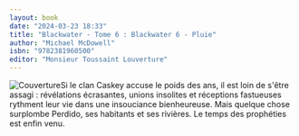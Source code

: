 ```yaml
---
layout: book
date: "2024-03-23 18:33"
title: "Blackwater - Tome 6 : Blackwater 6 - Pluie"
author: "Michael McDowell"
isbn: "9782381960500"
editor: "Monsieur Toussaint Louverture"
---
```

![Couverture](/img/9782381960500.webp)Si le clan Caskey accuse le poids des ans, il est loin de s'être assagi : révélations écrasantes, unions insolites et réceptions fastueuses rythment leur vie dans une insouciance bienheureuse. Mais quelque chose surplombe Perdido, ses habitants et ses rivières. Le temps des prophéties est enfin venu.